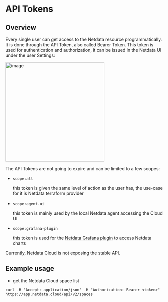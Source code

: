 # API Tokens

## Overview

Every single user can get access to the Netdata resource programmatically. It is done through the API Token, also called Bearer Token. This token is used for authentication and authorization, it can be issued in the Netdata UI under the user Settings:

<img width="316" alt="image" src="https://github.com/netdata/netdata/assets/14999928/b0846076-afae-47ab-92df-c24967305ab9"/>

The API Tokens are not going to expire and can be limited to a few scopes:

* `scope:all`

  this token is given the same level of action as the user has, the use-case for it is Netdata terraform provider

* `scope:agent-ui`

  this token is mainly used by the local Netdata agent accessing the Cloud UI

* `scope:grafana-plugin`

  this token is used for the [Netdata Grafana plugin](https://github.com/netdata/netdata-grafana-datasource-plugin/blob/master/README.md)
  to access Netdata charts

Currently, Netdata Cloud is not exposing the stable API.

## Example usage

* get the Netdata Cloud space list

```console
curl -H 'Accept: application/json' -H "Authorization: Bearer <token>" https://app.netdata.cloud/api/v2/spaces
```
